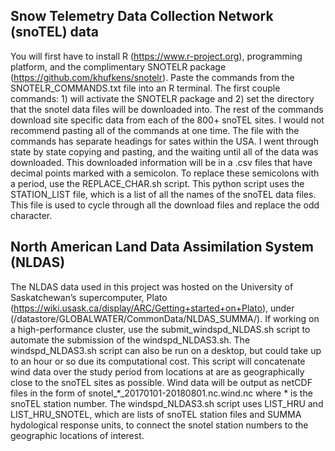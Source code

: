 ## Snow Telemetry Data Collection Network (snoTEL) data

You will first have to install R (https://www.r-project.org), programming platform, and the complimentary SNOTELR package (https://github.com/khufkens/snotelr). Paste the commands from the SNOTELR_COMMANDS.txt file into an R terminal. The first couple commands: 1) will activate the SNOTELR package and 2) set the directory that the snotel data files will be downloaded into. The rest of the commands download site specific data from each of the 800+ snoTEL sites. I would not recommend pasting all of the commands at one time. The file with the commands has separate headings for sates within the USA. I went through state by state copying and pasting, and the waiting until all of the data was downloaded. This downloaded information will be in a .csv files that have decimal points marked with a semicolon. To replace these semicolons with a period, use the REPLACE_CHAR.sh script. This python script uses the STATION_LIST file, which is a list of all the names of the snoTEL data files. This file is used to cycle through all the download files and replace the odd character.

## North American Land Data Assimilation System (NLDAS)

The NLDAS data used in this project was hosted on the University of Saskatchewan’s supercomputer, Plato (https://wiki.usask.ca/display/ARC/Getting+started+on+Plato), under (/datastore/GLOBALWATER/CommonData/NLDAS_SUMMA/). If working on a high-performance cluster, use the submit_windspd_NLDAS.sh script to automate the submission of the windspd_NLDAS3.sh. The windspd_NLDAS3.sh script can also be run on a desktop, but could take up to an hour or so due its computational cost. This script will concatenate wind data over the study period from locations at are as geographically close to the snoTEL sites as possible. Wind data will be output as netCDF files in the form of snotel_*_20170101-20180801.nc.wind.nc where * is the snoTEL station number. The windspd_NLDAS3.sh script uses LIST_HRU and LIST_HRU_SNOTEL, which are lists of snoTEL station files and SUMMA hydological response units, to connect the snotel station numbers to the geographic locations of interest. 
